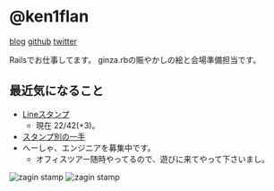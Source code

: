 # @ken1flan

[blog](https://www.tumblr.com/blog/ken1flan)
[github](https://github.com/ken1flan)
[twitter](https://twitter.com/ken1flan)

Railsでお仕事してます。
ginza.rbの賑やかしの絵と会場準備担当です。

## 最近気になること
* [Lineスタンプ](https://github.com/ginzarb/zagin_stamps)
  * 現在 22/42(+3)。
* [スタンプ別の一手](http://zagin-stamp-generator.herokuapp.com/form)
* へーしゃ、エンジニアを募集中です。
  * オフィスツアー随時やってるので、遊びに来てやって下さいまし。

![zagin stamp](http://zagin-stamp-generator.herokuapp.com/any_update_on_this?text=LINE%E3%82%B9%E3%82%BF%E3%83%B3%E3%83%97%0A%E9%80%B2%E6%8D%97%E3%81%A9%E3%81%86%E3%81%8B%E3%81%AB%E3%82%83%EF%BC%9F&pattern=white&mirror_copy=no&font_name=keifont&size=Large)
![zagin stamp](http://zagin-stamp-generator.herokuapp.com/burnt_out?text=%E2%80%A6%E2%80%A6%E3%81%A0%E3%82%81%E3%81%A7%E3%81%99%E3%80%82&pattern=white&mirror_copy=no&font_name=keifont&size=Large)
